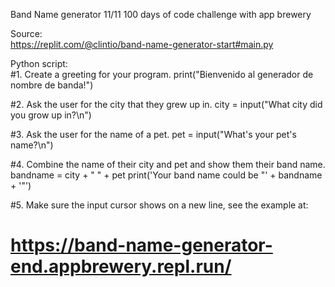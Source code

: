 Band Name generator 11/11 
100 days of code challenge with app brewery

Source:  
https://replit.com/@clintio/band-name-generator-start#main.py

Python script:  
#1. Create a greeting for your program.
print("Bienvenido al generador de nombre de banda!")

#2. Ask the user for the city that they grew up in.
city = input("What city did you grow up in?\n")

#3. Ask the user for the name of a pet.
pet = input("What's your pet's name?\n")

#4. Combine the name of their city and pet and show them their band name.
bandname = city + " " + pet
print('Your band name could be "' + bandname + '"')

#5. Make sure the input cursor shows on a new line, see the example at:
#   https://band-name-generator-end.appbrewery.repl.run/
